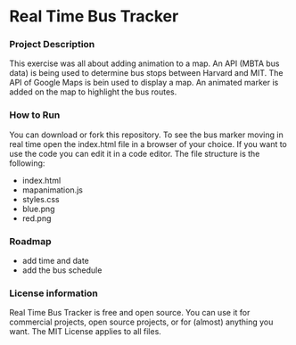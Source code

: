 # Real Time Bus Tracker

### Project Description

This exercise was all about adding animation to a map. An API (MBTA bus data) is being used to determine bus stops between Harvard and MIT. The API of Google Maps is bein used to display a map. An animated marker is added on the map to highlight the bus routes.


### How to Run

You can download or fork this repository. To see the bus marker moving in real time open the index.html file in a browser of your choice. 
If you want to use the code you can edit it in a code editor. 
The file structure is the following: 
- index.html
- mapanimation.js
- styles.css
- blue.png
- red.png

### Roadmap
- add time and date
- add the bus schedule

### License information

Real Time Bus Tracker is free and open source. You can use it for commercial projects, open source projects, or for (almost) anything you want. The MIT License applies to all files.
